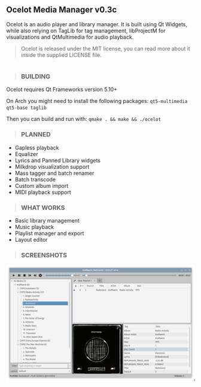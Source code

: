 ## Ocelot Media Manager v0.3c
Ocelot is an audio player and library manager.
It is built using Qt Widgets, while also relying on TagLib for tag management, libProjectM for visualizations and QtMultimedia for audio playback.

>Ocelot is released under the MIT license, you can read more about it inside the supplied LICENSE file.
#

>### <b>BUILDING</b>
Ocelot requires Qt Frameworks version 5.10+

On Arch you might need to install the following packages:
`qt5-multimedia qt5-base taglib`

Then you can build and run with:
`qmake . && make && ./ocelot`

>### <b>PLANNED</b>

* Gapless playback
* Equalizer
* Lyrics and Panned Library widgets
* Milkdrop visualization support
* Mass tagger and batch renamer
* Batch transcode
* Custom album import
* MIDI playback support

>### <b>WHAT WORKS</b>

* Basic library management
* Music playback
* Playlist manager and export
* Layout editor

>### <b>SCREENSHOTS</b>
![alt text](https://raw.githubusercontent.com/mscatto/ocelot/master/screenshot.png)

